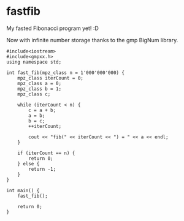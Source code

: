 # fastfib

My fasted Fibonacci program yet! :D

Now with infinite number storage thanks to the gmp BigNum library.

```
#include<iostream>
#include<gmpxx.h>
using namespace std;

int fast_fib(mpz_class n = 1'000'000'000) {
    mpz_class iterCount = 0;
    mpz_class a = 0;
    mpz_class b = 1;
    mpz_class c;

    while (iterCount < n) {
        c = a + b;
        a = b;
        b = c;
        ++iterCount;

        cout << "fib(" << iterCount << ") = " << a << endl;
    }

    if (iterCount == n) {
        return 0;
    } else {
        return -1;
    }
}

int main() {
    fast_fib();

    return 0;
}
```
